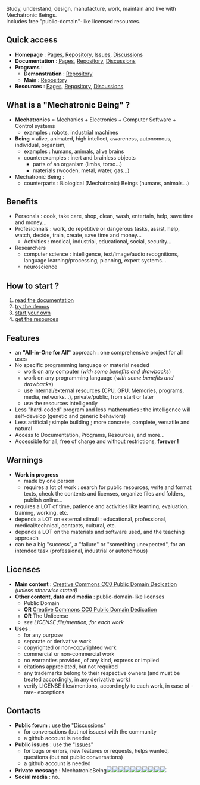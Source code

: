 Study, understand, design, manufacture, work, maintain and live with Mechatronic Beings.  
Includes free "public-domain"-like licensed resources.

## Quick access
- **Homepage** : [Pages](https://mechatronicbeing.github.io/), [Repository](https://github.com/MechatronicBeing/MechatronicBeing.github.io/), [Issues](https://github.com/MechatronicBeing/MechatronicBeing.github.io/issues/), [Discussions](https://github.com/MechatronicBeing/MechatronicBeing.github.io/discussions/)
- **Documentation** : [Pages](https://mechatronicbeing.github.io/documentation/), [Repository](https://github.com/MechatronicBeing/documentation/), [Discussions](https://github.com/MechatronicBeing/documentation/discussions/)
- **Programs** :
  - **Demonstration** : [Repository](https://github.com/MechatronicBeing/programs-demos/)
  - **Main** : [Repository](https://github.com/MechatronicBeing/programs-main/)
- **Resources** : [Pages](https://mechatronicbeing.github.io/resources/), [Repository](https://github.com/MechatronicBeing/resources/), [Discussions](https://github.com/MechatronicBeing/resources/discussions/)

## What is a "Mechatronic Being" ?
- **Mechatronics** = Mechanics + Electronics + Computer Software + Control systems
  - examples : robots, industrial machines
- **Being** = alive, animated, high intellect, awareness, autonomous, individual, organism, 
  - examples : humans, animals, alive brains
  - counterexamples : inert and brainless objects
    - parts of an organism (limbs, torso...)
    - materials (wooden, metal, water, gas...)
- Mechatronic Being : 
  - counterparts : Biological (Mechatronic) Beings (humans, animals...)

## Benefits
- Personals : cook, take care, shop, clean, wash, entertain, help, save time and money...
- Profesionnals : work, do repetitive or dangerous tasks, assist, help, watch, decide, train, create, save time and money... 
  - Activities : medical, industrial, educational, social, security...
- Researchers
  - computer science : intelligence, text/image/audio recognitions, language learning/processing, planning, expert systems...
  - neuroscience

## How to start ?
1. [read the documentation](https://mechatronicbeing.github.io/documentation/)
2. [try the demos](https://github.com/MechatronicBeing/programs-demos)
3. [start your own](https://github.com/MechatronicBeing/programs-main)
4. [get the resources](https://mechatronicbeing.github.io/resources/)

## Features
- an **"All-in-One for All"** approach : one comprehensive project for all uses
- No specific programming language or material needed
  - work on any computer (*with some benefits and drawbacks*)
  - work on any programming language (*with some benefits and drawbacks*)
  - use internal/external resources (CPU, GPU, Memories, programs, media, networks...), private/public, from start or later
  - use the resources intelligently
- Less "hard-coded" program and less mathematics : the intelligence will self-develop (genetic and generic behaviors) 
- Less artificial ; simple building ; more concrete, complete, versatile and natural
- Access to Documentation, Programs, Resources, and more...
- Accessible for all, free of charge and without restrictions, **forever !**

## Warnings
- **Work in progress** 
  - made by one person
  - requires a lot of work : search for public resources, write and format texts, check the contents and licenses, organize files and folders, publish online... 
- requires a LOT of time, patience and activities like learning, evaluation, training, working, etc.
- depends a LOT on external stimuli : educational, professional, medical/technical, contacts, cultural, etc.
- depends a LOT on the materials and software used, and the teaching approach
- can be a big "success", a "failure" or "something unexpected", for an intended task (professional, industrial or autonomous) 

## Licenses
- **Main content** : [Creative Commons CC0 Public Domain Dedication](LICENSE) *(unless otherwise stated)*
- **Other content, data and media** : public-domain-like licenses
  - Public Domain 
  - **OR** [Creative Commons CC0 Public Domain Dedication](LICENSE)
  - **OR** The Unlicense
  - *see LICENSE file/mention, for each work*
- **Uses** : 
  - for any purpose
  - separate or derivative work
  - copyrighted or non-copyrighted work
  - commercial or non-commercial work
  - no warranties provided, of any kind, express or implied
  - citations appreciated, but not required
  - any trademarks belong to their respective owners (and must be treated accordingly, in any derivative work)
  - verify LICENSE files/mentions, accordingly to each work, in case of -rare- exceptions

## Contacts
- **Public forum** : use the "[Discussions](https://github.com/MechatronicBeing/MechatronicBeing.github.io/discussions)"
  - for conversations (but not issues) with the community 
  - a github account is needed
- **Public issues** : use the "[Issues](https://github.com/MechatronicBeing/MechatronicBeing.github.io/issues)"
  - for bugs or errors, new features or requests, helps wanted, questions (but not public conversations)
  - a github account is needed
- **Private message** : MechatronicBeing![](https://raw.githubusercontent.com/MechatronicBeing/resources-writing/main/images/symbols/sign/atsign.png)![](https://raw.githubusercontent.com/MechatronicBeing/resources-writing/main/images/symbols/bf/g.png)![](https://raw.githubusercontent.com/MechatronicBeing/resources-writing/main/images/symbols/bf/m.png)![](https://raw.githubusercontent.com/MechatronicBeing/resources-writing/main/images/symbols/bf/a.png)![](https://raw.githubusercontent.com/MechatronicBeing/resources-writing/main/images/symbols/bf/i.png)![](https://raw.githubusercontent.com/MechatronicBeing/resources-writing/main/images/symbols/bf/l.png)![](https://raw.githubusercontent.com/MechatronicBeing/resources-writing/main/images/symbols/sign/centerdot.png)![](https://raw.githubusercontent.com/MechatronicBeing/resources-writing/main/images/symbols/bf/c.png)![](https://raw.githubusercontent.com/MechatronicBeing/resources-writing/main/images/symbols/bf/o.png)![](https://raw.githubusercontent.com/MechatronicBeing/resources-writing/main/images/symbols/bf/m.png)
- **Social media** : no. 
